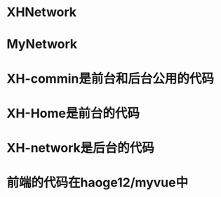 # XHNetwork
# MyNetwork
# XH-commin是前台和后台公用的代码
# XH-Home是前台的代码
# XH-network是后台的代码
# 前端的代码在haoge12/myvue中
